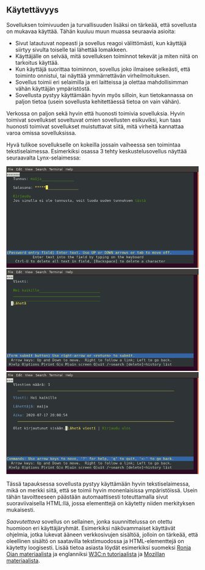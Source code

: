 ## Käytettävyys

Sovelluksen toimivuuden ja turvallisuuden lisäksi on tärkeää, että sovellusta on mukavaa käyttää. Tähän kuuluu muun muassa seuraavia asioita:

* Sivut latautuvat nopeasti ja sovellus reagoi välittömästi, kun käyttäjä siirtyy sivulta toiselle tai lähettää lomakkeen.
* Käyttäjälle on selvää, mitä sovelluksen toiminnot tekevät ja miten niitä on tarkoitus käyttää.
* Kun käyttäjä suorittaa toiminnon, sovellus joko ilmaisee selkeästi, että toiminto onnistui, tai näyttää ymmärrettävän virheilmoituksen.
* Sovellus toimii eri selaimilla ja eri laitteissa ja olettaa mahdollisimman vähän käyttäjän ympäristöstä.
* Sovellusta pystyy käyttämään hyvin myös silloin, kun tietokannassa on paljon tietoa (usein sovellusta kehitettäessä tietoa on vain vähän).

Verkossa on paljon sekä hyvin että huonosti toimivia sovelluksia. Hyvin toimivat sovellukset soveltuvat omien sovellusten esikuviksi, kun taas huonosti toimivat sovellukset muistuttavat siitä, mitä virheitä kannattaa varoa omissa sovelluksissa.

Hyvä tulikoe sovellukselle on kokeilla jossain vaiheessa sen toimintaa tekstiselaimessa. Esimerkiksi osassa 3 tehty keskustelusovellus näyttää seuraavalta Lynx-selaimessa:

<img class="screenshot" src="img/chat1.png">

<img class="screenshot" src="img/chat2.png">

<img class="screenshot" src="img/chat3.png">

Tässä tapauksessa sovellusta pystyy käyttämään hyvin tekstiselaimessa, mikä on merkki siitä, että se toimii hyvin monenlaisissa ympäristöissä. Usein tähän tavoitteeseen päästään automaattisesti toteuttamalla sivut suoraviivaisella HTML:llä, jossa elementtejä on käytetty niiden merkityksen mukaisesti.

_Saavutettava_ sovellus on sellainen, jonka suunnittelussa on otettu huomioon eri käyttäjäryhmät. Esimerkiksi näkövammaiset käyttävät ohjelmia, jotka lukevat ääneen verkkosivujen sisältöä, jolloin on tärkeää, että oleellinen sisältö on saatavilla tekstimuodossa ja HTML-elementtejä on käytetty loogisesti. Lisää tietoa asiasta löydät esimerkiksi suomeksi [Ronja Ojan materiaalista](https://ronjao.github.io/Saavutettavuus/) ja englanniksi [W3C:n tutoriaalista](https://www.w3.org/WAI/tutorials/) ja [Mozillan materiaalista](https://developer.mozilla.org/en-US/docs/Web/Accessibility).
